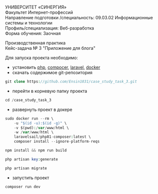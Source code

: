 УНИВЕРСИТЕТ «СИНЕРГИЯ»              
Факультет Интернет-профессий                    
Направление подготовки /специальность: 09.03.02 Информационные системы и технологии              
Профиль/специализация:  Веб-разработка              
Форма обучения:   Заочная            

Производственная практика                 
Кейс-задача № 3  "Приложение для блога"           

Для запуска проекта необходимо:          
- установить [php](https://www.php.net/), [compocer](https://getcomposer.org/), [laravel](https://laravel.com/), [docker](https://www.docker.com/)
- скачать содержимое git-репозитория                 
```php
git clone https://github.com/Ensin1031/case_study_task_3.git
```
- перейти в корневую папку проекта      
```php
cd /case_study_task_3
```
- развернуть проект в докере
```php
sudo docker run --rm \
    -u "$(id -u):$(id -g)" \
    -v $(pwd):/var/www/html \
    -w /var/www/html \
    laravelsail/php81-composer:latest \
    composer install --ignore-platform-reqs
```                 
```php
npm install && npm run build
```                
```php
php artisan key:generate
```            
```php
php artisan migrate
```            
- запустить проект      
```php
composer run dev
```                
